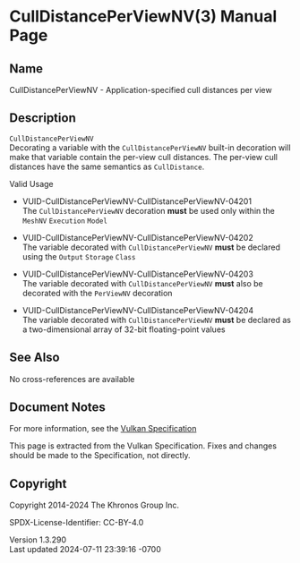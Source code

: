 # CullDistancePerViewNV(3) Manual Page

## Name

CullDistancePerViewNV - Application-specified cull distances per view



## <a href="#_description" class="anchor"></a>Description

`CullDistancePerViewNV`  
Decorating a variable with the `CullDistancePerViewNV` built-in
decoration will make that variable contain the per-view cull distances.
The per-view cull distances have the same semantics as `CullDistance`.

Valid Usage

- <a href="#VUID-CullDistancePerViewNV-CullDistancePerViewNV-04201"
  id="VUID-CullDistancePerViewNV-CullDistancePerViewNV-04201"></a>
  VUID-CullDistancePerViewNV-CullDistancePerViewNV-04201  
  The `CullDistancePerViewNV` decoration **must** be used only within
  the `MeshNV` `Execution` `Model`

- <a href="#VUID-CullDistancePerViewNV-CullDistancePerViewNV-04202"
  id="VUID-CullDistancePerViewNV-CullDistancePerViewNV-04202"></a>
  VUID-CullDistancePerViewNV-CullDistancePerViewNV-04202  
  The variable decorated with `CullDistancePerViewNV` **must** be
  declared using the `Output` `Storage` `Class`

- <a href="#VUID-CullDistancePerViewNV-CullDistancePerViewNV-04203"
  id="VUID-CullDistancePerViewNV-CullDistancePerViewNV-04203"></a>
  VUID-CullDistancePerViewNV-CullDistancePerViewNV-04203  
  The variable decorated with `CullDistancePerViewNV` **must** also be
  decorated with the `PerViewNV` decoration

- <a href="#VUID-CullDistancePerViewNV-CullDistancePerViewNV-04204"
  id="VUID-CullDistancePerViewNV-CullDistancePerViewNV-04204"></a>
  VUID-CullDistancePerViewNV-CullDistancePerViewNV-04204  
  The variable decorated with `CullDistancePerViewNV` **must** be
  declared as a two-dimensional array of 32-bit floating-point values

## <a href="#_see_also" class="anchor"></a>See Also

No cross-references are available

## <a href="#_document_notes" class="anchor"></a>Document Notes

For more information, see the <a
href="https://registry.khronos.org/vulkan/specs/1.3-extensions/html/vkspec.html#CullDistancePerViewNV"
target="_blank" rel="noopener">Vulkan Specification</a>

This page is extracted from the Vulkan Specification. Fixes and changes
should be made to the Specification, not directly.

## <a href="#_copyright" class="anchor"></a>Copyright

Copyright 2014-2024 The Khronos Group Inc.

SPDX-License-Identifier: CC-BY-4.0

Version 1.3.290  
Last updated 2024-07-11 23:39:16 -0700
